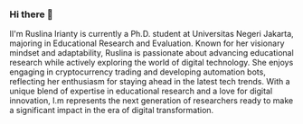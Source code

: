 ### Hi there 👋

II'm Ruslina Irianty is currently a Ph.D. student at Universitas Negeri Jakarta, majoring in Educational Research and Evaluation. Known for her visionary mindset and adaptability, Ruslina is passionate about advancing educational research while actively exploring the world of digital technology. She enjoys engaging in cryptocurrency trading and developing automation bots, reflecting her enthusiasm for staying ahead in the latest tech trends. With a unique blend of expertise in educational research and a love for digital innovation, I.m represents the next generation of researchers ready to make a significant impact in the era of digital transformation.
